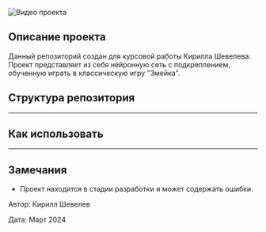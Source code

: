 ![Видео проекта](https://imgur.com/XcKjvOl)

## Описание проекта

Данный репозиторий создан для курсовой работы Кирилла Шевелева. Проект представляет из себя нейронную сеть c подкреплением, обученную играть в классическую игру "Змейка".


## Структура репозитория

_________________________________________________

## Как использовать

__________________________________

## Замечания

- Проект находится в стадии разработки и может содержать ошибки.

Автор: Кирилл Шевелев

Дата: Март 2024
